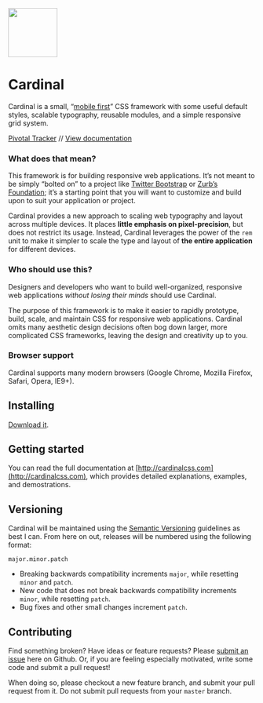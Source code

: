 <a href="http://cardinalcss.com">
	<img src="http://cardinalcss.com/img/logo.png" width="100px">
</a>

# Cardinal

Cardinal is a small, “[mobile first](http://cbrac.co/116bQqk)” CSS framework with some useful default styles, scalable typography, reusable modules, and a simple responsive grid system.

[Pivotal Tracker](https://www.pivotaltracker.com/s/projects/803361) // [View documentation](http://cardinalcss.com)

### What does that mean?

This framework is for building responsive web applications. It’s not meant to be simply “bolted on” to a project like [Twitter Bootstrap](http://getbootstrap.com) or [Zurb’s Foundation](http://foundation.zurb.com); it’s a starting point that you will want to customize and build upon to suit your application or project.

Cardinal provides a new approach to scaling web typography and layout across multiple devices. It places **little emphasis on pixel-precision**, but does not restrict its usage. Instead, Cardinal leverages the power of the `rem` unit to make it simpler to scale the type and layout of **the entire application** for different devices.

### Who should use this?

Designers and developers who want to build well-organized, responsive web applications *without losing their minds* should use Cardinal.

The purpose of this framework is to make it easier to rapidly prototype, build, scale, and maintain CSS for responsive web applications. Cardinal omits many aesthetic design decisions often bog down larger, more complicated CSS frameworks, leaving the design and creativity up to you.

### Browser support

Cardinal supports many modern browsers (Google Chrome, Mozilla Firefox, Safari, Opera, IE9+).

## Installing

[Download it](https://github.com/cbracco/Cardinal/archive/master.zip).

## Getting started

You can read the full documentation at [http://cardinalcss.com](http://cardinalcss.com), which provides detailed explanations, examples, and demostrations.

## Versioning

Cardinal will be maintained using the [Semantic Versioning](http://semver.org/) guidelines as best I can. From here on out, releases will be numbered using the following format:

`major.minor.patch`

* Breaking backwards compatibility increments `major`, while resetting `minor` and `patch`.
* New code that does not break backwards compatibility increments `minor`, while resetting `patch`.
* Bug fixes and other small changes increment `patch`.

## Contributing

Find something broken? Have ideas or feature requests? Please [submit an issue](https://github.com/cbracco/Cardinal/issues/new) here on Github. Or, if you are feeling especially motivated, write some code and submit a pull request! 

When doing so, please checkout a new feature branch, and submit your pull request from it. Do not submit pull requests from your `master` branch.